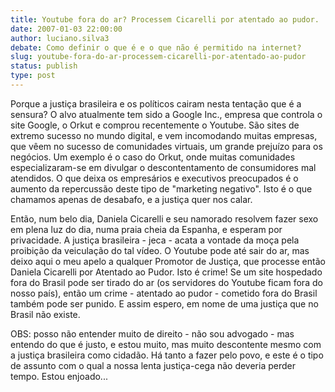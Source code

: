 ```yaml
---
title: Youtube fora do ar? Processem Cicarelli por atentado ao pudor.
date: 2007-01-03 22:00:00
author: luciano.silva3
debate: Como definir o que é e o que não é permitido na internet?
slug: youtube-fora-do-ar-processem-cicarelli-por-atentado-ao-pudor
status: publish 
type: post
---
```


Porque a justiça brasileira e os políticos cairam nesta tentação que é a sensura? O alvo atualmente tem sido a Google Inc., empresa que controla o site Google, o Orkut e comprou recentemente o Youtube. São sites de extremo sucesso no mundo digital, e vem incomodando muitas empresas, que vêem no sucesso de comunidades virtuais, um grande prejuízo para os negócios. Um exemplo é o caso do Orkut, onde muitas comunidades especializaram-se em divulgar o descontentamento de consumidores mal atendidos. O que deixa os empresários e executivos preocupados é o aumento da repercussão deste tipo de "marketing negativo". Isto é o que chamamos apenas de desabafo, e a justiça quer nos calar.  

Então, num belo dia, Daniela Cicarelli e seu namorado resolvem fazer sexo em plena luz do dia, numa praia cheia da Espanha, e esperam por privacidade. A justiça brasileira - jeca - acata a vontade da moça pela proibição da veiculação do tal vídeo. O Youtube pode até sair do ar, mas deixo aqui o meu apelo a qualquer Promotor de Justiça, que processe então Daniela Cicarelli por Atentado ao Pudor. Isto é crime! Se um site hospedado fora do Brasil pode ser tirado do ar (os servidores do Youtube ficam fora do nosso país), então um crime - atentado ao pudor - cometido fora do Brasil também pode ser punido. E assim espero, em nome de uma justiça que no Brasil não existe.  

OBS: posso não entender muito de direito - não sou advogado - mas entendo do que é justo, e estou muito, mas muito descontente mesmo com a justiça brasileira como cidadão. Há tanto a fazer pelo povo, e este é o tipo de assunto com o qual a nossa lenta justiça-cega não deveria perder tempo. Estou enjoado...
